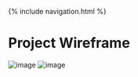 {% include navigation.html %}

# Project Wireframe
![image](https://user-images.githubusercontent.com/89221238/157950756-34b3a1a0-edb9-4ca9-8305-ad2c6826b083.png)
![image](https://user-images.githubusercontent.com/89221238/157950909-c448df25-24e4-4b4a-aeaf-548d7cbbf3cd.png)
